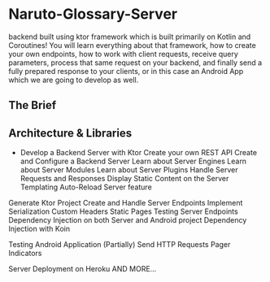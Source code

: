 # Naruto-Glossary-Server

 backend built using ktor framework which is built primarily on Kotlin  and Coroutines! You will learn everything about that framework, how to create your own endpoints, how to work with client requests, receive query parameters, process that same request on your backend, and finally send a fully prepared response to your clients, or in this case an Android App which we are going to develop as well.


## The Brief

## Architecture & Libraries

- Develop a Backend Server with Ktor
Create your own REST API
Create and Configure a Backend Server
Learn about Server Engines
Learn about Server Modules
Learn about Server Plugins
Handle Server Requests and Responses
Display Static Content on the Server
Templating
Auto-Reload Server feature

Generate Ktor Project
Create and Handle Server Endpoints
Implement Serialization
Custom Headers
Static Pages
Testing Server Endpoints
Dependency Injection on both Server and Android project
Dependency Injection with Koin

Testing Android Application (Partially)
Send HTTP Requests
Pager Indicators

Server Deployment on Heroku
AND MORE...
